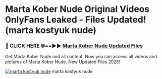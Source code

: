 # Marta Kober Nude Original Videos 0nlyFans Leaked - Files Updated! (marta kostyuk nude)

<h3>🔴 CLICK HERE 🌐==►► <a href="https://tinyurl.com/2p9ay9w9" rel="nofollow">Marta Kober Nude Updated Files</a></h3>

Get Marta Kober Nude and all content. Now you can access all videos and pictures of Marta Kober Nude. New Updated Files 2025!

[![marta kostyuk nude](https://i.imgur.com/KQgVmj3.gif)](https://tinyurl.com/2p9ay9w9)
marta kostyuk nude